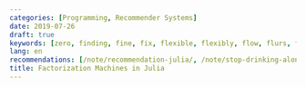 ```yaml
---
categories: [Programming, Recommender Systems]
date: 2019-07-26
draft: true
keywords: [zero, finding, fine, fix, flexible, flexibly, flow, flurs, focus, focused]
lang: en
recommendations: [/note/recommendation-julia/, /note/stop-drinking-alone/, /note/hugo-markdown-and-mathjax/]
title: Factorization Machines in Julia
---
```


